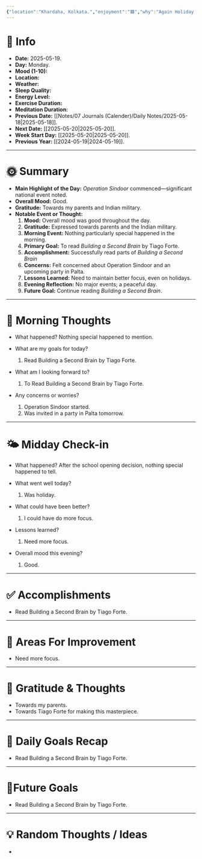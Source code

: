 ```yaml
---
{"location":"Khardaha, Kolkata.","enjoyment":"🟩","why":"Again Holiday and was invited.","date":"2025-05-07","dg-publish":true,"dg-home":null,"tags":["dailyreviews"],"aliases":null,"meditation":"0","exercise":"0","sleep_quality":"9 Hours","mood":"8","energy_level":"8","weather":"Sunny Day","permalink":"/notes/07-journals-calender/daily-notes/2025-05-07/","dgPassFrontmatter":true,"updated":"2025-05-19T13:02:32.934+05:30"}
---
```


# 📅 Info

- **Date:** 2025-05-19.
- **Day:** Monday.
- **Mood (1-10):** 
- **Location:** 
- **Weather:** 
- **Sleep Quality:** 
- **Energy Level:** 
- **Exercise Duration:** 
- **Meditation Duration:** 
- **Previous Date:** [[Notes/07 Journals (Calender)/Daily Notes/2025-05-18\|2025-05-18]].
- **Next Date:** [[2025-05-20\|2025-05-20]].
- **Week Start Day:** [[2025-05-20\|2025-05-20]].
- **Previous Year:** [[2024-05-19\|2024-05-19]].

---

# 🌞 Summary

- **Main Highlight of the Day:** _Operation Sindoor_ commenced—significant national event noted.
- **Overall Mood:** Good.
- **Gratitude:** Towards my parents and Indian military.
- **Notable Event or Thought:** 
	1) **Mood:** Overall mood was good throughout the day.
	2) **Gratitude:** Expressed towards parents and the Indian military.
	3) **Morning Event:** Nothing particularly special happened in the morning.
	4) **Primary Goal:** To read _Building a Second Brain_ by Tiago Forte.
	5) **Accomplishment:** Successfully read parts of _Building a Second Brain_
	6) **Concerns:** Felt concerned about Operation Sindoor and an upcoming party in Palta.
	7) **Lessons Learned:** Need to maintain better focus, even on holidays.
	8) **Evening Reflection:** No major events; a peaceful day.
	9) **Future Goal:** Continue reading _Building a Second Brain_.

---

# 🧠 Morning Thoughts

- What happened? 
	Nothing special happened to mention.

- What are my goals for today?
	1) Read Building a Second Brain by Tiago Forte.

- What am I looking forward to?
	1) To Read Building a Second Brain by Tiago Forte.

- Any concerns or worries?
	1) Operation Sindoor started.
	2) Was invited in a party in Palta tomorrow.

---

# 🌤️ Midday Check-in

- What happened? 
	After the school opening decision, nothing special happened to tell.

- What went well today?
	1) Was holiday.

- What could have been better?
	1) I could have do more focus.

- Lessons learned?
	1) Need more focus.

- Overall mood this evening?
	1) Good.

---

# ✅ Accomplishments

 - Read Building a Second Brain by Tiago Forte.

---

# 🔄 Areas For Improvement

 - Need more focus.

---

# 🙏 Gratitude & Thoughts

 - Towards my parents.
 - Towards Tiago Forte for making this masterpiece.

---

# 🎯 Daily Goals Recap

 - Read Building a Second Brain by Tiago Forte.

---

# 🌌Future Goals

- Read Building a Second Brain by Tiago Forte.

---

# 💡 Random Thoughts / Ideas

- 